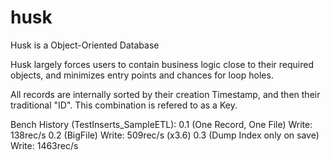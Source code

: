 # husk
Husk is a Object-Oriented Database

Husk largely forces users to contain business logic close to their required objects, and minimizes entry points and chances for loop holes.

All records are internally sorted by their creation Timestamp, and then their traditional "ID".
This combination is refered to as a Key. 

Bench History (TestInserts_SampleETL):
0.1 (One Record, One File) Write: 138rec/s
0.2 (BigFile) Write: 509rec/s (x3.6)
0.3 (Dump Index only on save) Write: 1463rec/s